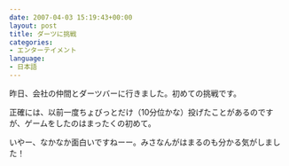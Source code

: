 ```yaml
---
date: 2007-04-03 15:19:43+00:00
layout: post
title: ダーツに挑戦
categories:
- エンターテイメント
language:
- 日本語
---
```


昨日、会社の仲間とダーツバーに行きました。初めての挑戦です。

正確には、以前一度ちょびっとだけ（10分位かな）投げたことがあるのですが、ゲームをしたのはまったくの初めて。

いやー、なかなか面白いですねーー。みさなんがはまるのも分かる気がしました！
